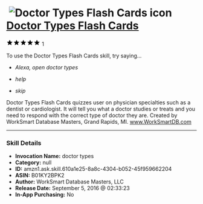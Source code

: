 # &nbsp;<img src="skill_icon" alt="Doctor Types Flash Cards icon" width="36"> [Doctor Types Flash Cards](http://alexa.amazon.com/#skills/amzn1.ask.skill.610a1e25-8a8c-4304-b052-45f959662204)
![5 stars](../../images/ic_star_black_18dp_1x.png)![5 stars](../../images/ic_star_black_18dp_1x.png)![5 stars](../../images/ic_star_black_18dp_1x.png)![5 stars](../../images/ic_star_black_18dp_1x.png)![5 stars](../../images/ic_star_black_18dp_1x.png) 1

To use the Doctor Types Flash Cards skill, try saying...

* *Alexa, open doctor types*

* *help*

* *skip*

Doctor Types Flash Cards quizzes user on physician specialties such as a dentist or cardiologist.  It will tell you what a doctor studies or treats and you need to respond with the correct type of doctor they are.  Created by WorkSmart Database Masters, Grand Rapids, MI.  www.WorkSmartDB.com

***

### Skill Details

* **Invocation Name:** doctor types
* **Category:** null
* **ID:** amzn1.ask.skill.610a1e25-8a8c-4304-b052-45f959662204
* **ASIN:** B01KY2BPK2
* **Author:** WorkSmart Database Masters, LLC
* **Release Date:** September 5, 2016 @ 02:33:23
* **In-App Purchasing:** No
